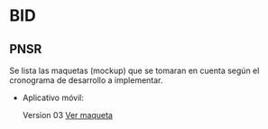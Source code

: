 # BID

## PNSR
  Se lista las maquetas (mockup) que se tomaran en cuenta según el cronograma de desarrollo a implementar.
  
- Aplicativo móvil:

  Version 03 [Ver maqueta](https://gisdeveloperssac.github.io/MockupBID_Monitoreo/Movil/Version_03/index.html)
